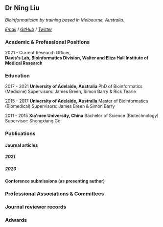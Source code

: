 ## Dr Ning Liu

*Bioinformatician by training based in Melbourne, Australia.*

*[Email](liu.n@wehi.edu.au)* / *[GitHub](https://github.com/ningbioinfostruggling)* / *[Twitter](https://twitter.com/lnly0311)*

### Academic & Professional Positions

2021 - Current Research Officer,  
**Davis's Lab, Bioinformatics Division, Walter and Eliza Hall Institute of Medical Research**

### Education

2017 - 2021 **University of Adelaide, Australia** 
PhD of Bioinformatics (Medicine)
Supervisors: James Breen, Simon Barry & Rick Tearle

2015 - 2017 **University of Adelaide, Australia**
Master of Bioinformatics (Biomedical)
Supervisors: James Breen & Simon Barry

2011 - 2015 **Xia'men University, China**
Bachelor of Science (Biotechnology)
Supervisor: Shengxiang Ge

### Publications

#### Journal articles

##### 2021

##### 2020

#### Conference submissions (as presenting author)

### Professional Associations & Committees

### Journal reviewer records

### Adwards


